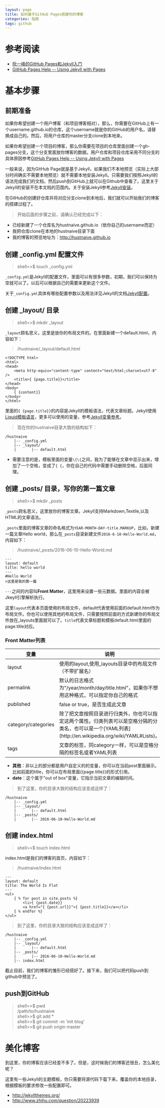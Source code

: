 ```yaml
---
layout: page
title: 如何基于GitHub Pages搭建你的博客
categories: 指南
tags: github
---
```


# 参考阅读

* [阮一峰的GitHub Pages和Jekyll入门](http://www.ruanyifeng.com/blog/2012/08/blogging_with_jekyll.html)
* [GitHub Pages Help -- Using Jekyll with Pages](https://help.github.com/articles/using-jekyll-with-pages/)

# 基本步骤

## 前期准备

如果你希望创建一个用户博客（和项目博客相对），那么，你需要在GitHub上有一个username.github.io的仓库，这个username就是你的GitHub的用户名，请替换成自己的。然后，将用户仓库的master分支clone到本地来。

如果你希望创建一个项目的博客，那么你需要在项目的仓库里面创建一个gh-pages分支，这个分支里面放你博客的数据。用户仓库和项目仓库采用不同分支的具体原因参考[GitHub Pages Help -- Using Jekyll with Pages](https://help.github.com/articles/using-jekyll-with-pages/)

一般来说，因为GitHub Page就是基于Jekyll，如果我们不本地预览（实际上大部分时间确实不需要本地预览）就不需要本地安装Jekyll。只需要我们按照Jekyll的语法完成我们的文档，然后push到GitHub上就可以在Github中查看了。这里关于Jekyll的安装不在本文档的范围内。关于安装Jekyll参考[Jekyll安装](http://jekyllrb.com/docs/quickstart/)。

在GitHub的创建好仓库并将对应分支clone到本地后，我们就可以开始我们的博客的搭建过程了。

>开始后面的步骤之前，请确认已经完成以下：
>
* 已经新建了一个仓库名为hustnaive.github.io（依你自己的username而定）
* 我把仓库clone在本地的hustnaive目录下面
* 我的博客的预览地址为：http://hustnaive.github.io

## 创建 _config.yml 配置文件

>shell>>$ touch _config.yml

`_config.yml`是Jekyll的配置文件，里面可以有很多参数，初期，我们可以保持为空就可以了。以后可以根据自己的需要来更新这个文件。

关于`_config.yml`具体有哪些配置参数以及用法详见Jekyll的文档[Jekyll配置](http://jekyllrb.com/docs/quickstart/)。

## 创建 _layout/ 目录

>shell>>$ mkdir _layout

`_layout`顾名思义，这里是放你的布局文件的。在里面新建一个default.html，内容如下：
	
>/hustnaive/_layout/default.html
>
	<!DOCTYPE html>
	<html>
	<head>
		<meta http-equiv="content-type" content="text/html;charset=utf-8" />
		<title>{ {page.title}}</title>
	</head>
	<body>
		{ {content}}
	</body>
	</html>

里面的`{ {page.title}}`的内容是Jekyll的模板语法，代表文章标题。Jekyll使用[Liquid模板语言](https://github.com/shopify/liquid/wiki/liquid-for-designers)，更多可以使用的变量，参考[Jekyll变量参考](http://jekyllrb.com/docs/variables/)。

>现在你的hustnaive目录大致的结构如下：
>
	/hustnaive
		|-- _config.yml
		|-- _layout/
		|		|-- default.html

* 需要注意的是，模板里面的变量`\{\{`之间，我为了能够在文章中显示出来，增加了一个空格，变成了`{ {`，你在自己的代码中需要手动删除空格，后面同理。

## 创建 _posts/ 目录，写你的第一篇文章

>shell>>$ mkdir _posts

`_posts`顾名思义，这里放你的博客文章。Jekyll支持Markdown,Textile,以及HTML的文章语法。

`_posts`里面的博客文章的命名格式为`YEAR-MONTH-DAY-title.MARKUP`，比如，新建一篇文章Hello world，那么在`_posts`目录新建文件`2016-6-10-Hello-World.md`，内容如下：

>/hustnaive/_posts/2016-06-10-Hello-World.md
>
	---
	layout: default
	title: hello world
	---
	#Hello World
	>这里是我的第一篇

`---`之间的内容叫**Front Matter**，这里用来设置一些元数据。里面的内容会被Jkeyll引擎解析执行。

这里`layout`代表本页面使用的布局文件，default代表使用前面的default.html作为布局文件。你也可以使用其他的布局文件，只需要按照前面的方式新建你的布局文件放在_layouts里面就可以了。`title`代表文章标题和模板default.html里面的page.title对应。

### Front Matter列表

<table>
	<thead>
		<th align="center">变量</th><th align="center">说明</th>
	</thead>
	<tbody>
		<tr>
			<td>layout</td><td>使用的layout,使用_layouts目录中的布局文件（不带扩展名）</td>
		</tr>
		<tr>
			<td>permalink</td><td>默认的日志格式为"/year/month/day/title.html"，如果你不想用这种格式，可以指定你自己的格式</td>
		</tr>
		<tr>
			<td>published</td><td>false or true，是否生成此文章</td>
		</tr>
		<tr>
			<td>category/categories</td><td>除了把文章按照目录进行归类外，你也可以指定这两个属性。归类列表可以是空格分隔的分类名，也可以是一个[YAML列表](http://en.wikipedia.org/wiki/YAML#Lists)。</td>
		</tr>
		<tr>
			<td>tags</td><td>文章的标签，同category一样，可以是空格分隔的标签名或者YAML列表</td>
		</tr>
	</tbody>
</table>

* **其他**：非以上的部分都是用户自定义的的变量，你可以在当前post里面展示。比如前面的title，你可以在布局里面\{\{page.title}}的形式引用。 <br />
* **date**：这个属于"out of box"变量，它指示当前文章的编辑时间。

>到了这里，你的目录大致的结构应该变成这样了：
>
	/hustnaive
		|-- _config.yml
		|-- _layout/
		|		|-- default.html
		|-- _posts/
		|		|-- 2016-06-10-Hello-World.md

## 创建 index.html

>shell>>$ touch index.html

index.html是我们的博客的首页，内容如下：

>/hustnaive/index.html
>
	---
	layout: default
	title: The World Is Flat 
	---
	<ul>
		{ % for post in site.posts %}
			<li>{ {post.date}} 
			<a href="{ {post.url}}">{ {post.title}}</a></li>
		{ % endfor %}
	</ul>

>到了这里，你的目录大致的结构应该变成这样了：
>
	/hustnaive
		|-- _config.yml
		|-- _layout/
		|		|-- default.html
		|-- _posts/
		|		|-- 2016-06-10-Hello-World.md
		|-- index.html


截止目前，我们的博客的雏形已经搭好了。接下来，我们可以把代码push到github中预览了。

## push到GitHub

>shell>>$ pwd <br />
>/path/to/hustnaive <br />
>shell>>$ git add * <br/>
>shell>>$ git commit -m 'init blog' <br />
>shell>>$ git push origin master

# 美化博客

到这里，你的博客应该已经差不多了。但是，这时候我们的博客还很丑，怎么美化呢？

这里有一些Jekyll的主题模板，你只需要将源代码下载下来，覆盖你的本地目录，根据模板的要求修改一些配置即可。

* http://jekyllthemes.org/
* http://www.zhihu.com/question/20223939